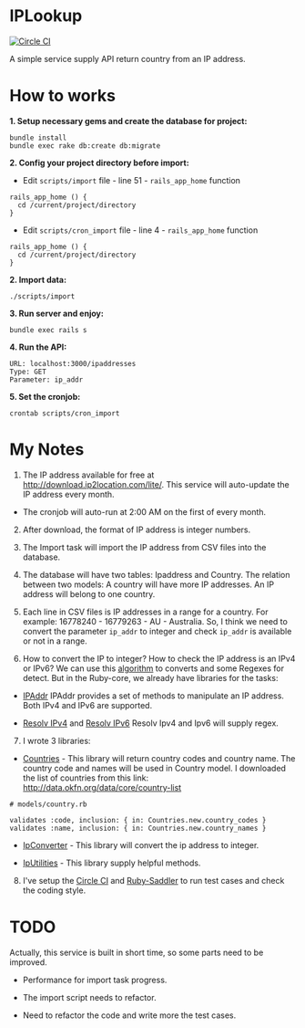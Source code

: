 # IPLookup

[![Circle CI](https://circleci.com/gh/vinhnglx/iplookup.svg?style=svg)](https://circleci.com/gh/vinhnglx/iplookup)

A simple service supply API return country from an IP address.

# How to works

**1. Setup necessary gems and create the database for project:**

```
bundle install
bundle exec rake db:create db:migrate
```

**2. Config your project directory before import:**

- Edit `scripts/import` file - line 51 - `rails_app_home` function

```
rails_app_home () {
  cd /current/project/directory
}
```

- Edit `scripts/cron_import` file - line 4 - `rails_app_home` function

```
rails_app_home () {
  cd /current/project/directory
}
```

**2. Import data:**

```
./scripts/import
```

**3. Run server and enjoy:**

```
bundle exec rails s
```

**4. Run the API:**

```
URL: localhost:3000/ipaddresses
Type: GET
Parameter: ip_addr
```

**5. Set the cronjob:**

```
crontab scripts/cron_import
```

# My Notes

1. The IP address available for free at http://download.ip2location.com/lite/. This service will auto-update the IP address every month.
  - The cronjob will auto-run at 2:00 AM on the first of every month.

2. After download, the format of IP address is integer numbers.

3. The Import task will import the IP address from CSV files into the database.

4. The database will have two tables: Ipaddress and Country. The relation between two models: A country will have more IP addresses. An IP address will belong to one country.

5. Each line in CSV files is IP addresses in a range for a country. For example: 16778240 - 16779263 - AU - Australia. So, I think we need to convert the parameter `ip_addr` to integer and check `ip_addr` is available or not in a range.

6. How to convert the IP to integer? How to check the IP address is an IPv4 or IPv6? We can use this [algorithm](http://www.mkyong.com/java/java-convert-ip-address-to-decimal-number/) to converts and some Regexes for detect. But in the Ruby-core, we already have libraries for the tasks:

  - [IPAddr](http://docs.ruby-lang.org/en/2.2.0/IPAddr.html) IPAddr provides a set of methods to manipulate an IP address. Both IPv4 and IPv6 are supported.

  - [Resolv IPv4](http://docs.ruby-lang.org/en/2.2.0/Resolv/IPv4.html) and [Resolv IPv6](http://docs.ruby-lang.org/en/2.2.0/Resolv/IPv6.html) Resolv Ipv4 and Ipv6 will supply regex.

7. I wrote 3 libraries:

  - [Countries](lib/countries.rb) - This library will return country codes and country name. The country code and names will be used in Country model. I downloaded the list of countries from this link: http://data.okfn.org/data/core/country-list

  ```
  # models/country.rb

  validates :code, inclusion: { in: Countries.new.country_codes }
  validates :name, inclusion: { in: Countries.new.country_names }
  ```

  - [IpConverter](lib/ip_converter.rb) - This library will convert the ip address to integer.

  - [IpUtilities](lib/ip_utilities.rb) - This library supply helpful methods.

8. I've setup the [Circle CI](https://circleci.com/gh/vinhnglx/iplookup) and [Ruby-Saddler](https://github.com/packsaddle/ruby-saddler) to run test cases and check the coding style.

# TODO

Actually, this service is built in short time, so some parts need to be improved.

- Performance for import task progress.

- The import script needs to refactor.

- Need to refactor the code and write more the test cases.
